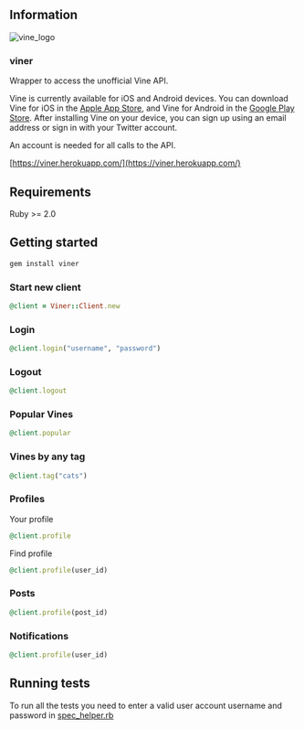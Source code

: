 ## Information
![vine_logo](https://vine.co/static/images/vine_glyph_2x.png)
### viner

Wrapper to access the unofficial Vine API.

Vine is currently available for iOS and Android devices. You can download Vine for iOS in the [Apple App Store](https://itunes.apple.com/us/app/vine/id592447445?mt=8), and Vine for Android in the [Google Play Store](https://play.google.com/store/apps/details?id=co.vine.android). After installing Vine on your device, you can sign up using an email address or sign in with your Twitter account.

An account is needed for all calls to the API.

[https://viner.herokuapp.com/](https://viner.herokuapp.com/)

## Requirements

Ruby >= 2.0

## Getting started

```ruby
gem install viner
```

### Start new client
```ruby
@client = Viner::Client.new
```
### Login
```ruby
@client.login("username", "password")
```
### Logout
```ruby
@client.logout
```
### Popular Vines
```ruby
@client.popular
```
### Vines by any tag
```ruby
@client.tag("cats")
```
### Profiles

Your profile
```ruby
@client.profile
```

Find profile
```ruby
@client.profile(user_id)
```
### Posts
```ruby
@client.profile(post_id)
```

### Notifications
```ruby
@client.profile(user_id)
```

## Running tests

To run all the tests you need to enter a valid user account username and password in [spec_helper.rb](https://github.com/ahmetabdi/viner/blob/master/spec/spec_helper.rb#L3)
